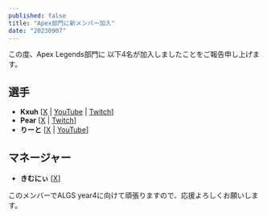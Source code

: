 ```yaml
---
published: false
title: "Apex部門に新メンバー加入"
date: "20230907"
---
```


この度、Apex Legends部門に 以下4名が加入しましたことをご報告申し上げます。

## 選手
- **Kxuh** [[X](https://x.com/Lilx_zZc) | [YouTube](https://youtube.com/@k0uh862) | [Twitch](https://twitch.tv/k0xh_)]
- **Pear** [[X](https://x.com/pear_fps) | [Twitch](https://twitch.tv/pear_fps)]
- **りーと** [[X](https://x.com/ri_tokun) | [YouTube](https://youtube.com/@user-nt8ls6tl3g)]

## マネージャー
- **きむにぃ** [[X](https://x.com/kimunii017)]

このメンバーでALGS year4に向けて頑張りますので、応援よろしくお願いします。
